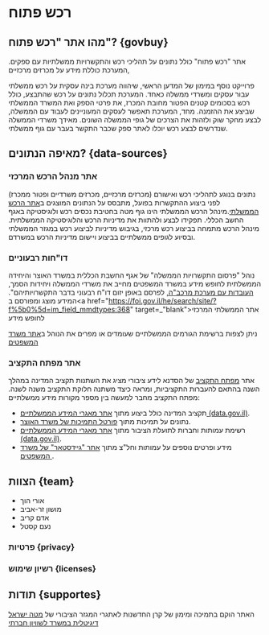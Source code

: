 # רכש פתוח
## מהו אתר "רכש פתוח"? {govbuy}
אתר "רכש פתוח" כולל נתונים על תהליכי רכש והתקשרויות ממשלתיות עם ספקים. המערכת כוללת מידע על מכרזים מרכזיים,


פרוייקט נוסף במימון של המדען הראשי, שיהווה מערכת בינה עסקית על רכש ממשלתי עבור עסקים ומשרדי ממשלה כאחד. המערכת תכלול נתונים על רכש שהתבצע, כולל רכש בסכומים קטנים הפטור מחובת המכרז, את פרטי הספק ואת המשרד הממשלתי שביצע את ההזמנה. מחד, המערכת תאפשר לעסקים המעוניינים לעבוד עם הממשלה, לבצע מחקר שוק ולזהות את הצרכים של גופי הממשלה השונים. מאידך משרדי הממשלה שנדרשים לבצע רכש יוכלו לאתר ספק שכבר התקשר בעבר עם גוף ממשלתי.

## מאיפה הנתונים? {data-sources}
### אתר מנהל הרכש המרכזי
נתונים בנוגע לתהליכי רכש ואישורם (מכרזים מרכזיים, מכרזים משרדיים ופטור ממכרז) לפני ביצוע ההתקשרות בפועל, מתבסס על הנתונים המוצגים ב<a href="https://www.mr.gov.il/About/Pages/default.aspx" target="_blank">אתר הרכש הממשלתי</a>.מינהל הרכש הממשלתי הינו גוף מטה בחטיבת נכסים רכש ולוגיסטיקה באגף החשב הכללי. תפקידו לבצע ולהתוות את מדיניות הרכש והלוגיסטיקה הממשלתית. מינהל הרכש מתמחה בביצוע רכש מרכזי, בגיבוש מדיניות לביצוע רכש במגזר הממשלתי ובסיוע לגופים ממשלתיים בביצוע ויישום מדיניות הרכש במשרדם.

### דו"חות רבעוניים
נוהל "פרסום התקשרויות הממשלה" של אגף החשבת הכללית במשרד האוצר והיחידה הממשלתית לחופש מידע במשרד המשפטים מחייב את משרדי הממשלה ויחידות הסמך,  <a href="https://mof.gov.il/AG/AccountingReports/chariot" target="_blank">העובדות עם מערכת מרכב"ה,</a> לפרסם באופן יזום דו"ח רבעוני בדבר התקשרויותיהם".
המידע מוצג ומפורסם ב<a href="https://foi.gov.il/he/search/site/?f%5b0%5d=im_field_mmdtypes:368" target=_"blank">אתר הממשלתי המרכזי לחופש מידע</a>


ניתן לצפות ברשימת הגורמים הממשלתיים שעומדים או מפרים את הנוהל ב<a href="http://www.justice.gov.il/Units/YechidatChofeshHameyda/PeilotHayehida/DohotHayhida/ReportsPro/Pages/hitkashrout2016.aspx" target="_blank">אתר משרד המשפטים</a>

### אתר מפתח התקציב
אתר <a href="https://next.obudget.org/" target="_blank">מפתח התקציב</a> של הסדנא לידע ציבורי
מציג את השתנות תקציב המדינה במהלך השנה בהתאם להעברות התקציביות, ומראה כיצד משתנה חלוקת התקציב משנה לשנה. מפתח התקציב מחבר למעשה בין מספר מקורות מידע ממשלתיים:
- תקציב המדינה כולל ביצוע מתוך <a href="http://data.gov.il" target="_blank">אתר מאגרי המידע הממשלתיים (data.gov.il)</a>.
- נתונים על תמיכות מתוך <a href="https://mof.gov.il/AG/AccountingReports/chariot/Pages/SupportPortal.aspx" target="_blank">פורטל התמיכות של משרד האוצר</a>.
- רשימת עמותות וחברות לתועלת הציבור מתוך <a href="data.gov.il" target="_blank">אתר מאגרי המידע הממשלתיים (data.gov.il)</a>.
- מידע ופרטים נוספים על עמותות וחל"צ מתוך <a href="https://www.guidestar.org.il/" target="_blank"> אתר "גיידסטאר" של משרד המשפטים </a>.

## הצוות {team}
- אורי הוך
- מושון זר-אביב
- אדם קריב
- נעם קסטל

### פרטיות {privacy}

### רשיון שימוש {licenses}

## תודות {supportes}
האתר הוקם בתמיכה ומימון של קרן החדשנות לאתגרי המגזר הציבורי של <a href="https://www.gov.il/he/Departments/digital_israel" target="_blank"> מטה ישראל דיגיטלית במשרד לשוויון חברתי </a>

